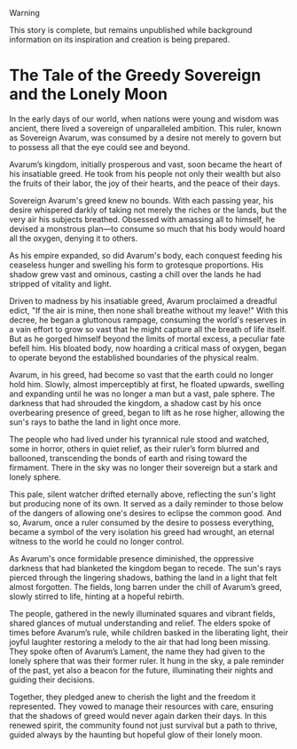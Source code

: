 > [!WARNING]
> This story is complete, but remains unpublished while background information on its inspiration and creation is being prepared.

# The Tale of the Greedy Sovereign and the Lonely Moon
<!--![](/assets/images/greedy-sovereign.webp)-->

In the early days of our world, when nations were young and wisdom was ancient, there lived a sovereign of unparalleled ambition. This ruler, known as Sovereign Avarum, was consumed by a desire not merely to govern but to possess all that the eye could see and beyond.

Avarum’s kingdom, initially prosperous and vast, soon became the heart of his insatiable greed. He took from his people not only their wealth but also the fruits of their labor, the joy of their hearts, and the peace of their days. 

Sovereign Avarum's greed knew no bounds. With each passing year, his desire whispered darkly of taking not merely the riches or the lands, but the very air his subjects breathed. Obsessed with amassing all to himself, he devised a monstrous plan—to consume so much that his body would hoard all the oxygen, denying it to others.

As his empire expanded, so did Avarum's body, each conquest feeding his ceaseless hunger and swelling his form to grotesque proportions. His shadow grew vast and ominous, casting a chill over the lands he had stripped of vitality and light.

Driven to madness by his insatiable greed, Avarum proclaimed a dreadful edict, "If the air is mine, then none shall breathe without my leave!" With this decree, he began a gluttonous rampage, consuming the world's reserves in a vain effort to grow so vast that he might capture all the breath of life itself. But as he gorged himself beyond the limits of mortal excess, a peculiar fate befell him. His bloated body, now hoarding a critical mass of oxygen, began to operate beyond the established boundaries of the physical realm.

Avarum, in his greed, had become so vast that the earth could no longer hold him. Slowly, almost imperceptibly at first, he floated upwards, swelling and expanding until he was no longer a man but a vast, pale sphere. The darkness that had shrouded the kingdom, a shadow cast by his once overbearing presence of greed, began to lift as he rose higher, allowing the sun's rays to bathe the land in light once more.

The people who had lived under his tyrannical rule stood and watched, some in horror, others in quiet relief, as their ruler’s form blurred and ballooned, transcending the bonds of earth and rising toward the firmament. There in the sky was no longer their sovereign but a stark and lonely sphere.

This pale, silent watcher drifted eternally above, reflecting the sun's light but producing none of its own. It served as a daily reminder to those below of the dangers of allowing one's desires to eclipse the common good. And so, Avarum, once a ruler consumed by the desire to possess everything, became a symbol of the very isolation his greed had wrought, an eternal witness to the world he could no longer control.

As Avarum's once formidable presence diminished, the oppressive darkness that had blanketed the kingdom began to recede. The sun's rays pierced through the lingering shadows, bathing the land in a light that felt almost forgotten. The fields, long barren under the chill of Avarum’s greed, slowly stirred to life, hinting at a hopeful rebirth.

The people, gathered in the newly illuminated squares and vibrant fields, shared glances of mutual understanding and relief. The elders spoke of times before Avarum’s rule, while children basked in the liberating light, their joyful laughter restoring a melody to the air that had long been missing. They spoke often of Avarum’s Lament, the name they had given to the lonely sphere that was their former ruler. It hung in the sky, a pale reminder of the past, yet also a beacon for the future, illuminating their nights and guiding their decisions.

Together, they pledged anew to cherish the light and the freedom it represented. They vowed to manage their resources with care, ensuring that the shadows of greed would never again darken their days. In this renewed spirit, the community found not just survival but a path to thrive, guided always by the haunting but hopeful glow of their lonely moon.
